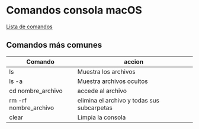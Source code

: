 # Comandos consola macOS


[Lista de comandos](https://alexismarin.wordpress.com/2013/05/28/listado-de-comandos-para-el-terminal-de-mac-os-x/)

## Comandos más comunes

| Comando | accion |
|---------|--------|
| ls | Muestra los archivos |
| ls -a | Muestra archivos ocultos|
| cd nombre_archivo | accede al archivo|
| rm -rf nombre_archivo | elimina el archivo y todas sus subcarpetas|
| clear | Limpia la consola |


